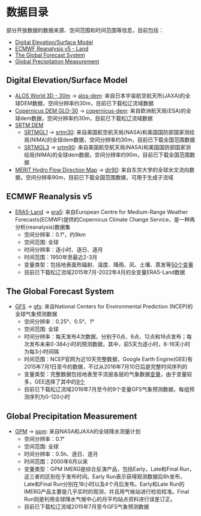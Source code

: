 # 数据目录

部分开放数据的数据来源、空间范围和时间范围等信息，目前包括：

- [Digital Elevation/Surface Model](#digital-elevation/surface-model)
- [ECMWF Reanalysis v5 - Land](#ecmwf-reanalysis-v5)
- [The Global Forecast System](#the-global-forecast-system)
- [Global Precipitation Measurement](#global-precipitation-measurement)



## Digital Elevation/Surface Model
- [ALOS World 3D - 30m](https://www.eorc.jaxa.jp/ALOS/en/dataset/aw3d30/aw3d30_e.htm) -> [alos-dem](./geodata/alos30/): 来自日本宇宙航空航天所(JAXA)的全球DEM数据，空间分辨率约30m，目前已下载松辽流域数据
- [Copernicus DEM GLO-30](https://spacedata.copernicus.eu/explore-more/news-archive/-/asset_publisher/Ye8egYeRPLEs/blog/id/434960) -> [copernicus-dem](./geodata/clo30/): 来自欧洲航天局(ESA)的全球dem数据，空间分辨率约30m，目前已下载松辽流域数据
- [SRTM DEM](https://www.earthdata.nasa.gov/sensors/srtm)
    - [SRTMGL1](https://lpdaac.usgs.gov/products/srtmgl1v003/) -> [srtm30](./geodata/srtm30/): 来自美国航空航天局(NASA)和美国国防部国家测绘局(NIMA)的全球dem数据，空间分辨率约30m，目前已下载全国范围数据
    - [SRTMGL3](https://lpdaac.usgs.gov/products/srtmgl3v003/) -> [srtm90](./geodata/srtm90/): 来自美国航空航天局(NASA)和美国国防部国家测绘局(NIMA)的全球dem数据，空间分辨率约90m，目前已下载全国范围数据
- [MERIT Hydro Flow Direction Map](http://hydro.iis.u-tokyo.ac.jp/~yamadai/MERIT_Hydro/) -> [dir90](./geodata/dir90/): 来自东京大学的全球水文流向数据，空间分辨率90m，目前已下载全国范围数据，可用于生成子流域


## ECMWF Reanalysis v5
- [ERA5-Land](https://www.ecmwf.int/en/forecasts/dataset/ecmwf-reanalysis-v5-land) -> [era5](./geodata/era5/): 来自European Centre for Medium-Range Weather Forecasts(ECMWF)提供的Copernicus Climate Change Service，是一种再分析(reanalysis)数据集
    - 空间分辨率：0.1°，约9km
    - 空间范围: 全球
    - 时间分辨率：逐小时、逐日、逐月
    - 时间范围：1950年至最近2-3月
    - 变量类型：包括地表面热辐射、温度、降雨、风、土壤、蒸发等[50个变量](https://cds.climate.copernicus.eu/cdsapp#!/dataset/reanalysis-era5-land?tab=overview)
    - 目前已下载松辽流域2015年7月-2022年4月的全变量ERA5-Land数据

## The Global Forecast System
- [GFS](https://www.emc.ncep.noaa.gov/emc/pages/numerical_forecast_systems/gfs.php) -> [gfs](./geodata/gfs/): 来自National Centers for Environmental Prediction (NCEP)的全球气象预测数据
    - 空间分辨率：0.25°、0.5°、1°
    - 空间范围: 全球
    - 时间分辨率：每天发布4次数据，分别于0点、6点、12点和18点发布；每次发布未来0-384小时的预测数据，其中，前5天为逐小时，6-16天小时为每3小时间隔
    - 时间范围：NCEP官网为近10天完整数据，Google Earth Engine(GEE)有2015年7月1日至今的数据，不过从2016年7月10日后是完整时间序列的
    - 变量类型：完整数据包括地表至平流层各层的气象数据[变量](https://www.nco.ncep.noaa.gov/pmb/products/gfs/gfs.t00z.pgrb2.0p25.f003.shtml)，由于变量较多，GEE选择了其中的[9个](https://blog.csdn.net/qq_31988139/article/details/120589149)
    - 目前已下载松辽流域2016年7月至今的9个变量GFS气象预测数据，每组预测序列为0-120小时

## Global Precipitation Measurement
- [GPM](https://www.nasa.gov/mission_pages/GPM/main/index.html) -> [gpm](./geodata/gpm/): 来自NASA和JAXA的全球降水测量计划
    - 空间分辨率：0.1°
    - 空间范围: 全球
    - 时间分辨率：0.5h、逐日、逐月
    - 时间范围：2000年6月以来
    - 变量类型：GPM IMERG是综合反演产品，包括Early，Late和Final Run，这三者的区别在于发布时间。Early Run表示获得观测数据后6h发布，Late和Final Run分别在18小时以及4个月后发布。Early和Late Run的IMERG产品主要是几乎实时的观测，并且用气候站进行检验校准。Final Run则是利用全球降水气候中心的月平均站点资料进行误差订正。
    - 目前已下载松辽流域2015年7月至今GFS气象预测数据